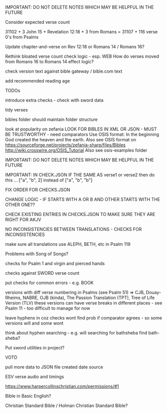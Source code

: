 IMPORTANT: DO NOT DELETE NOTES WHICH MAY BE HELPFUL IN THE FUTURE

Consider expected verse count

31102 + 3 John 15 + Revelation 12:18 + 3 from Romans = 31107 + 116 verse 0's from Psalms

Update chapter-and-verse on Rev 12:18 or Romans 14 / Romans 16?

Rethink bloated verse count check logic - esp. WEB
How do verses moved from Romans 16 to Romans 14 effect logic?

check version text against bible gateway / bible.com text

add recommended reading age

TODOs

introduce extra checks - check with sword data

tidy verses

bibles folder should maintain folder structure

look at popularity on zefania
LOOK FOR BIBLES IN XML OR JSON - MUST BE TRUSTWORTHY - need comparators
Use OSIS format: <verse osisID="Gen.1.1"><w>In the beginning</w> <w>God</w> <w>created</w> <w>the heaven</w> <w>and</w> <w>the earth</w>.</verse>
Also see OSIS format on https://sourceforge.net/projects/zefania-sharp/files/Bibles
http://wiki.crosswire.org/OSIS_Tutorial
Also see osis-examples folder


IMPORTANT: DO NOT DELETE NOTES WHICH MAY BE HELPFUL IN THE FUTURE


IMPORTANT: IN CHECK.JSON IF THE SAME AS verse1 or verse2 then do this ... ["a", "b", 2] instead of ["a", "b", "b"]

FIX ORDER FOR CHECKS.JSON

CHANGE LOGIC - IF STARTS WITH A OR B AND OTHER STARTS WITH THE OTHER ONE??

CHECK EXISTING ENTRIES IN CHECKS.JSON TO MAKE SURE THEY ARE RIGHT FOR AKJV

NO INCONSISTENCIES BETWEEN TRANSLATIONS - CHECKS FOR INCONSISTENCIES


make sure all translations use ALEPH, BETH, etc in Psalm 119

Problems with Song of Songs?


checks for Psalm 1 and virgin and pierced hands

checks against SWORD verse count

put checks for common errors - e.g. BOOK

versions with diff verse numbering in Psalms (see Psalm 51) => CJB, Douay-Rheims, NABRE, OJB (kinda), The Passion Translation (TPT), Tree of Life Version (TLV)
these versions can have verse breaks in different places - see Psalm 11 - too difficult to manage for now

leave hyphens in coz checks wont find prob if comparator agrees - so some versions will and some wont

think about hyphen searching - e.g. will searching for bathsheba find bath-sheba?





Put sword utilities in project?

VOTD

pull more data to JSON file
created date
source

ESV verse audio and timings

https://www.harpercollinschristian.com/permissions/#1

Bible in Basic English?

Christian Standard Bible / Holman Christian Standard Bible?
